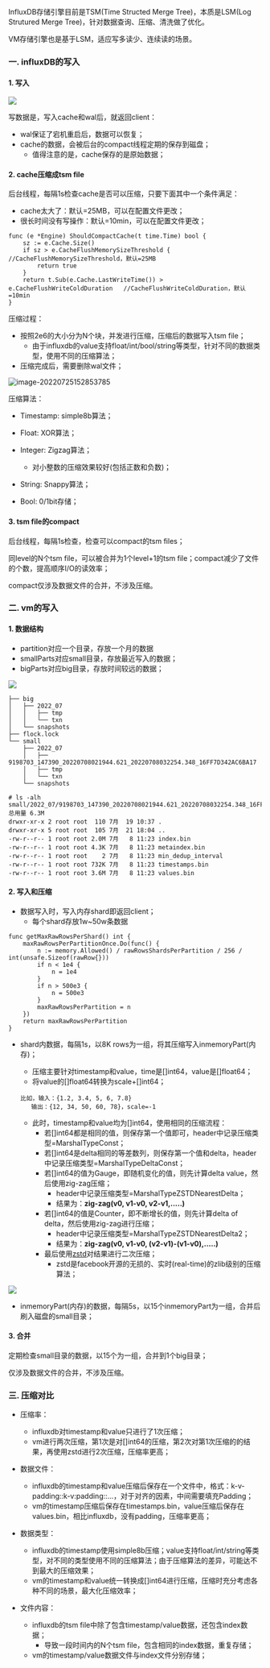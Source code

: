 

InfluxDB存储引擎目前是TSM(Time Structed Merge Tree)，本质是LSM(Log Strutured Merge Tree)，针对数据查询、压缩、清洗做了优化。



VM存储引擎也是基于LSM，适应写多读少、连续读的场景。



### 一. influxDB的写入



#### 1. 写入

![](./img/influx-write.jpg)

写数据是，写入cache和wal后，就返回client：

* wal保证了宕机重启后，数据可以恢复；
* cache的数据，会被后台的compact线程定期的保存到磁盘；
  * 值得注意的是，cache保存的是原始数据；



#### 2. cache压缩成tsm file

后台线程，每隔1s检查cache是否可以压缩，只要下面其中一个条件满足：

* cache太大了：默认=25MB，可以在配置文件更改；
* 很长时间没有写操作：默认=10min，可以在配置文件更改；

```
func (e *Engine) ShouldCompactCache(t time.Time) bool {
    sz := e.Cache.Size()    
    if sz > e.CacheFlushMemorySizeThreshold {	//CacheFlushMemorySizeThreshold，默认=25MB
        return true
    }
    return t.Sub(e.Cache.LastWriteTime()) > e.CacheFlushWriteColdDuration	//CacheFlushWriteColdDuration，默认=10min
}
```

压缩过程：

* 按照2e6的大小分为N个块，并发进行压缩，压缩后的数据写入tsm file；
  * 由于influxdb的value支持float/int/bool/string等类型，针对不同的数据类型，使用不同的压缩算法；
* 压缩完成后，需要删除wal文件；

![image-20220725152853785](./img/influx-cache-compact.png)



压缩算法：

* Timestamp: simple8b算法；
* Float: XOR算法；
* Integer: Zigzag算法；
  * 对小整数的压缩效果较好(包括正数和负数)；

* String: Snappy算法；
* Bool: 0/1bit存储；



#### 3. tsm file的compact

后台线程，每隔1s检查，检查可以compact的tsm files；

同level的N个tsm file，可以被合并为1个level+1的tsm file；compact减少了文件的个数，提高顺序I/O的读效率；

compact仅涉及数据文件的合并，不涉及压缩。



### 二. vm的写入



#### 1. 数据结构

* partition对应一个目录，存放一个月的数据
* smallParts对应small目录，存放最近写入的数据；
* bigParts对应big目录，存放时间较远的数据；

![](./img/vm-data-struct.jpg)

```
├── big
│   ├── 2022_07
│   │   ├── tmp
│   │   └── txn
│   └── snapshots
├── flock.lock
└── small
    ├── 2022_07
    │   ├── 9198703_147390_20220708021944.621_20220708032254.348_16FF7D342AC6BA17
    │   ├── tmp
    │   └── txn
    └── snapshots
```

```
# ls -alh small/2022_07/9198703_147390_20220708021944.621_20220708032254.348_16FF7D342AC6BA17/
总用量 6.3M
drwxr-xr-x 2 root root  110 7月  19 10:37 .
drwxr-xr-x 5 root root  105 7月  21 18:04 ..
-rw-r--r-- 1 root root 2.0M 7月   8 11:23 index.bin
-rw-r--r-- 1 root root 4.3K 7月   8 11:23 metaindex.bin
-rw-r--r-- 1 root root    2 7月   8 11:23 min_dedup_interval
-rw-r--r-- 1 root root 732K 7月   8 11:23 timestamps.bin
-rw-r--r-- 1 root root 3.6M 7月   8 11:23 values.bin
```



#### 2. 写入和压缩

* 数据写入时，写入内存shard即返回client；
  * 每个shard存放1w~50w条数据

```
func getMaxRawRowsPerShard() int {
    maxRawRowsPerPartitionOnce.Do(func() {
        n := memory.Allowed() / rawRowsShardsPerPartition / 256 / int(unsafe.Sizeof(rawRow{}))
        if n < 1e4 {
            n = 1e4
        }
        if n > 500e3 {
            n = 500e3
        }
        maxRawRowsPerPartition = n
    })
    return maxRawRowsPerPartition
}
```

* shard内数据，每隔1s，以8K rows为一组，将其压缩写入inmemoryPart(内存)；

  * 压缩主要针对timestamp和value，time是[]int64，value是[]float64；
  * 将value的[]float64转换为scale+[]int64；

  ```
  比如，输入：{1.2, 3.4, 5, 6, 7.8}
  	 输出：{12, 34, 50, 60, 78}，scale=-1
  ```

  * 此时，timestamp和value均为[]int64，使用相同的压缩流程：
    * 若[]int64都是相同的值，则保存第一个值即可，header中记录压缩类型=MarshalTypeConst；
    * 若[]int64是delta相同的等差数列，则保存第一个值和delta，header中记录压缩类型=MarshalTypeDeltaConst；
    * 若[]int64的值为Gauge，即随机变化的值，则先计算delta value，然后使用zig-zag压缩；
      * header中记录压缩类型=MarshalTypeZSTDNearestDelta；
      * 结果为：**zig-zag(v0, v1-v0, v2-v1,.....)**
    * 若[]int64的值是Counter，即不断增长的值，则先计算delta of delta，然后使用zig-zag进行压缩；
      * header中记录压缩类型=MarshalTypeZSTDNearestDelta2；
      * 结果为：**zig-zag(v0, v1-v0, (v2-v1)-(v1-v0),.....)**
    * 最后使用[zstd](https://github.com/facebook/zstd)对结果进行二次压缩；
      * zstd是facebook开源的无损的、实时(real-time)的zlib级别的压缩算法；

![](./img/vm-compact.jpg)

* inmemoryPart(内存)的数据，每隔5s，以15个inmemoryPart为一组，合并后刷入磁盘的small目录；



#### 3. 合并

定期检查small目录的数据，以15个为一组，合并到1个big目录；

仅涉及数据文件的合并，不涉及压缩。



### 三. 压缩对比



* 压缩率：
  * influxdb对timestamp和value只进行了1次压缩；
  * vm进行两次压缩，第1次是对[]int64的压缩，第2次对第1次压缩的的结果，再使用zstd进行2次压缩，压缩率更高；
* 数据文件：
  * influxdb的timestamp和value压缩后保存在一个文件中，格式：k-v-padding::k-v:padding::...，对于对齐的因素，中间需要填充Padding；
  * vm的timestamp压缩后保存在timestamps.bin，value压缩后保存在values.bin，相比influxdb，没有padding，压缩率更高；

* 数据类型：
  * influxdb的timestamp使用simple8b压缩；value支持float/int/string等类型，对不同的类型使用不同的压缩算法；由于压缩算法的差异，可能达不到最大的压缩效果；
  * vm的timestamp和value统一转换成[]int64进行压缩，压缩时充分考虑各种不同的场景，最大化压缩效率；
* 文件内容：
  * influxdb的tsm file中除了包含timestamp/value数据，还包含index数据；
    * 导致一段时间内的N个tsm file，包含相同的index数据，重复存储；
  * vm的timestamp/value数据文件与index文件分别存储；

